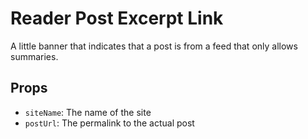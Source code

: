 # Reader Post Excerpt Link

A little banner that indicates that a post is from a feed that only allows summaries.

## Props

- `siteName`: The name of the site
- `postUrl`: The permalink to the actual post
